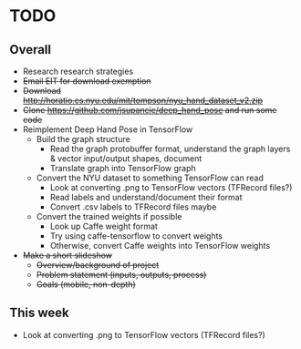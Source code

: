 # TODO

## Overall

* Research research strategies
* ~~Email EIT for download exemption~~
* ~~Download http://horatio.cs.nyu.edu/mit/tompson/nyu_hand_dataset_v2.zip~~
* ~~Clone https://github.com/jsupancic/deep_hand_pose and run some code~~
* Reimplement Deep Hand Pose in TensorFlow
  * Build the graph structure
    * Read the graph protobuffer format, understand the graph layers & vector input/output shapes, document
    * Translate graph into TensorFlow graph
  * Convert the NYU dataset to something TensorFlow can read
    * Look at converting .png to TensorFlow vectors (TFRecord files?)
    * Read labels and understand/document their format
    * Convert .csv labels to TFRecord files maybe
  * Convert the trained weights if possible
    * Look up Caffe weight format
    * Try using caffe-tensorflow to convert weights
    * Otherwise, convert Caffe weights into TensorFlow weights
* ~~Make a short slideshow~~
  * ~~Overview/background of project~~
  * ~~Problem statement (inputs, outputs, process)~~
  * ~~Goals (mobile, non-depth)~~

## This week

* Look at converting .png to TensorFlow vectors (TFRecord files?)
